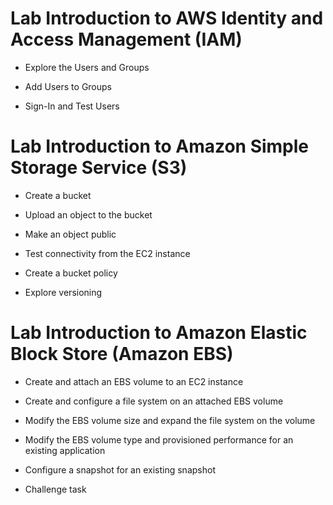# Lab Introduction to AWS Identity and Access Management (IAM) 

- Explore the Users and Groups

- Add Users to Groups

- Sign-In and Test Users


# Lab Introduction to Amazon Simple Storage Service (S3)

- Create a bucket

- Upload an object to the bucket

- Make an object public

- Test connectivity from the EC2 instance

- Create a bucket policy

- Explore versioning


# Lab Introduction to Amazon Elastic Block Store (Amazon EBS)

- Create and attach an EBS volume to an EC2 instance

- Create and configure a file system on an attached EBS volume

- Modify the EBS volume size and expand the file system on the volume

- Modify the EBS volume type and provisioned performance for an existing application

- Configure a snapshot for an existing snapshot

- Challenge task